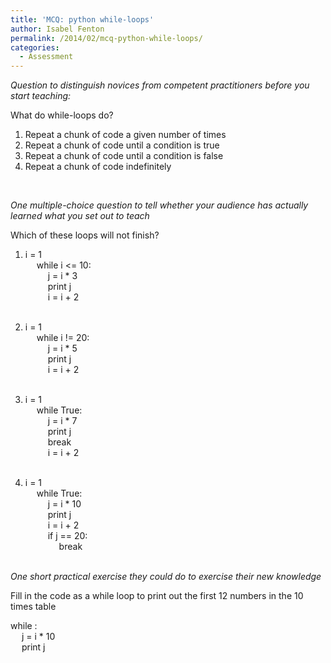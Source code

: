 ```yaml
---
title: 'MCQ: python while-loops'
author: Isabel Fenton
permalink: /2014/02/mcq-python-while-loops/
categories:
  - Assessment
---
```

*Question to distinguish novices from competent practitioners before you start teaching:*

What do while-loops do?

1) Repeat a chunk of code a given number of times  
2) Repeat a chunk of code until a condition is true  
3) Repeat a chunk of code until a condition is false  
4) Repeat a chunk of code indefinitely

&nbsp;

*One multiple-choice question to tell whether your audience has actually learned what you set out to teach*

Which of these loops will not finish?

1) i = 1  
&emsp; while i <= 10:  
&emsp; &emsp; j = i * 3  
&emsp; &emsp; print j  
&emsp; &emsp; i = i + 2  
&nbsp;

2) i = 1  
&emsp; while i != 20:  
&emsp; &emsp; j = i * 5  
&emsp; &emsp; print j  
&emsp; &emsp; i = i + 2  
&nbsp;

3) i = 1  
&emsp; while True:  
&emsp; &emsp; j = i * 7  
&emsp; &emsp; print j  
&emsp; &emsp; break  
&emsp; &emsp; i = i + 2  
&nbsp;

4) i = 1  
&emsp; while True:  
&emsp; &emsp; j = i * 10  
&emsp; &emsp; print j  
&emsp; &emsp; i = i + 2  
&emsp; &emsp; if j == 20:  
&emsp; &emsp; &emsp; break  
&nbsp;

*One short practical exercise they could do to exercise their new knowledge*

Fill in the code as a while loop to print out the first 12 numbers in the 10 times table

while :  
&emsp; j = i * 10  
&emsp; print j

